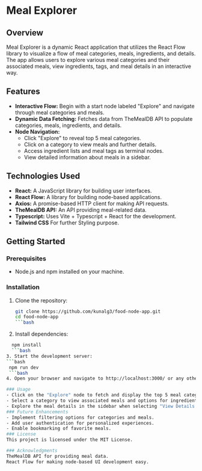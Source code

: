 # Meal Explorer

## Overview
Meal Explorer is a dynamic React application that utilizes the React Flow library to visualize a flow of meal categories, meals, ingredients, and details. The app allows users to explore various meal categories and their associated meals, view ingredients, tags, and meal details in an interactive way.

## Features
- **Interactive Flow:** Begin with a start node labeled "Explore" and navigate through meal categories and meals.
- **Dynamic Data Fetching:** Fetches data from TheMealDB API to populate categories, meals, ingredients, and details.
- **Node Navigation:**
  - Click "Explore" to reveal top 5 meal categories.
  - Click on a category to view meals and further details.
  - Access ingredient lists and meal tags as terminal nodes.
  - View detailed information about meals in a sidebar.

## Technologies Used
- **React:** A JavaScript library for building user interfaces.
- **React Flow:** A library for building node-based applications.
- **Axios:** A promise-based HTTP client for making API requests.
- **TheMealDB API:** An API providing meal-related data.
- **Typescript:** Uses Vite + Typescript + React for the development.
- **Tailwind CSS** For further Styling purpose.
## Getting Started

### Prerequisites
- Node.js and npm installed on your machine.

### Installation
1. Clone the repository:
   ```bash
   git clone https://github.com/kunalg3/food-node-app.git
   cd food-node-app
   ```bash
2. Install dependencies:
  ```bash
    npm install
    ```bash
3. Start the development server:
  ```bash
   npm run dev
   ```bash
4. Open your browser and navigate to http://localhost:3000/ or any other port

### Usage
- Click on the "Explore" node to fetch and display the top 5 meal categories.
- Select a category to view associated meals and options for ingredients, tags, and details.
- Explore the meal details in the sidebar when selecting "View Details."
### Future Enhancements
- Implement filtering options for categories and meals.
- Add user authentication for personalized experiences.
- Enable bookmarking of favorite meals.
### License
This project is licensed under the MIT License.

### Acknowledgments
TheMealDB API for providing meal data.
React Flow for making node-based UI development easy.